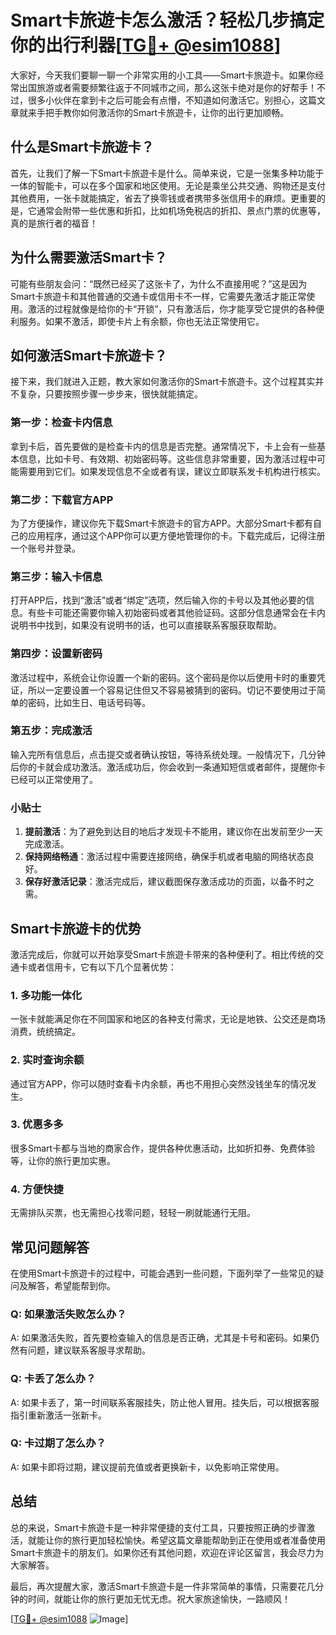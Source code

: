 # Smart卡旅遊卡怎么激活？轻松几步搞定你的出行利器[[TG💪+ @esim1088](https://t.me/s/esim1088)]

大家好，今天我们要聊一聊一个非常实用的小工具——Smart卡旅遊卡。如果你经常出国旅游或者需要频繁往返于不同城市之间，那么这张卡绝对是你的好帮手！不过，很多小伙伴在拿到卡之后可能会有点懵，不知道如何激活它。别担心，这篇文章就来手把手教你如何激活你的Smart卡旅遊卡，让你的出行更加顺畅。

## 什么是Smart卡旅遊卡？

首先，让我们了解一下Smart卡旅遊卡是什么。简单来说，它是一张集多种功能于一体的智能卡，可以在多个国家和地区使用。无论是乘坐公共交通、购物还是支付其他费用，一张卡就能搞定，省去了换零钱或者携带多张信用卡的麻烦。更重要的是，它通常会附带一些优惠和折扣，比如机场免税店的折扣、景点门票的优惠等，真的是旅行者的福音！

## 为什么需要激活Smart卡？

可能有些朋友会问：“既然已经买了这张卡了，为什么不直接用呢？”这是因为Smart卡旅遊卡和其他普通的交通卡或信用卡不一样，它需要先激活才能正常使用。激活的过程就像是给你的卡“开锁”，只有激活后，你才能享受它提供的各种便利服务。如果不激活，即使卡片上有余额，你也无法正常使用它。

## 如何激活Smart卡旅遊卡？

接下来，我们就进入正题，教大家如何激活你的Smart卡旅遊卡。这个过程其实并不复杂，只要按照步骤一步步来，很快就能搞定。

### 第一步：检查卡内信息

拿到卡后，首先要做的是检查卡内的信息是否完整。通常情况下，卡上会有一些基本信息，比如卡号、有效期、初始密码等。这些信息非常重要，因为激活过程中可能需要用到它们。如果发现信息不全或者有误，建议立即联系发卡机构进行核实。

### 第二步：下载官方APP

为了方便操作，建议你先下载Smart卡旅遊卡的官方APP。大部分Smart卡都有自己的应用程序，通过这个APP你可以更方便地管理你的卡。下载完成后，记得注册一个账号并登录。

### 第三步：输入卡信息

打开APP后，找到“激活”或者“绑定”选项，然后输入你的卡号以及其他必要的信息。有些卡可能还需要你输入初始密码或者其他验证码。这部分信息通常会在卡内说明书中找到，如果没有说明书的话，也可以直接联系客服获取帮助。

### 第四步：设置新密码

激活过程中，系统会让你设置一个新的密码。这个密码是你以后使用卡时的重要凭证，所以一定要设置一个容易记住但又不容易被猜到的密码。切记不要使用过于简单的密码，比如生日、电话号码等。

### 第五步：完成激活

输入完所有信息后，点击提交或者确认按钮，等待系统处理。一般情况下，几分钟后你的卡就会成功激活。激活成功后，你会收到一条通知短信或者邮件，提醒你卡已经可以正常使用了。

### 小贴士

1. **提前激活**：为了避免到达目的地后才发现卡不能用，建议你在出发前至少一天完成激活。
2. **保持网络畅通**：激活过程中需要连接网络，确保手机或者电脑的网络状态良好。
3. **保存好激活记录**：激活完成后，建议截图保存激活成功的页面，以备不时之需。

## Smart卡旅遊卡的优势

激活完成后，你就可以开始享受Smart卡旅遊卡带来的各种便利了。相比传统的交通卡或者信用卡，它有以下几个显著优势：

### 1. 多功能一体化

一张卡就能满足你在不同国家和地区的各种支付需求，无论是地铁、公交还是商场消费，统统搞定。

### 2. 实时查询余额

通过官方APP，你可以随时查看卡内余额，再也不用担心突然没钱坐车的情况发生。

### 3. 优惠多多

很多Smart卡都与当地的商家合作，提供各种优惠活动，比如折扣券、免费体验等，让你的旅行更加实惠。

### 4. 方便快捷

无需排队买票，也无需担心找零问题，轻轻一刷就能通行无阻。

## 常见问题解答

在使用Smart卡旅遊卡的过程中，可能会遇到一些问题，下面列举了一些常见的疑问及解答，希望能帮到你。

### Q: 如果激活失败怎么办？

A: 如果激活失败，首先要检查输入的信息是否正确，尤其是卡号和密码。如果仍然有问题，建议联系客服寻求帮助。

### Q: 卡丢了怎么办？

A: 如果卡丢了，第一时间联系客服挂失，防止他人冒用。挂失后，可以根据客服指引重新激活一张新卡。

### Q: 卡过期了怎么办？

A: 如果卡即将过期，建议提前充值或者更换新卡，以免影响正常使用。

## 总结

总的来说，Smart卡旅遊卡是一种非常便捷的支付工具，只要按照正确的步骤激活，就能让你的旅行更加轻松愉快。希望这篇文章能帮助到正在使用或者准备使用Smart卡旅遊卡的朋友们。如果你还有其他问题，欢迎在评论区留言，我会尽力为大家解答。

最后，再次提醒大家，激活Smart卡旅遊卡是一件非常简单的事情，只需要花几分钟的时间，就能让你的旅行更加无忧无虑。祝大家旅途愉快，一路顺风！

[[TG💪+ @esim1088](https://t.me/s/esim1088) ![Image](https://i.postimg.cc/4NQfJmqS/Snipaste-2025-05-13-00-14-12.png)]